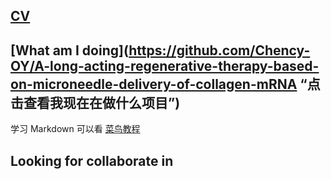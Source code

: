## [CV](https://github.com/Chency-OY/Chency-OY/blob/main/Curriculum%20Vitae/CV.md)
## [What am I doing](https://github.com/Chency-OY/A-long-acting-regenerative-therapy-based-on-microneedle-delivery-of-collagen-mRNA  “点击查看我现在在做什么项目”)
学习 Markdown 可以看 [菜鸟教程](https://www.runoob.com/markdown/md-tutorial.html "Markdown 语法教程")
## Looking for collaborate in 
